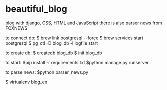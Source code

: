 # beautiful_blog
blog with django, CSS, HTML and JavaScript
there is also parser news from FOXNEWS

to connect db:
  $ brew link postgresql --force
  $ brew services start postgresql
  $ pg_ctl -D blog_db -l logfile start

to create db:
  $ createdb blog_db
  $ init blog_db

to start:
  $pip install -r requirements.txt
  $python manage.py runserver
  
  
to parse news:
  $python parser_news.py



$ virtualenv blog_en

